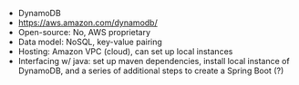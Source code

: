 * DynamoDB
* https://aws.amazon.com/dynamodb/
* Open-source: No, AWS proprietary
* Data model: NoSQL, key-value pairing
* Hosting: Amazon VPC (cloud), can set up local instances
* Interfacing w/ java: set up maven dependencies, install local instance of DynamoDB, and a series of additional steps to create a Spring Boot (?)